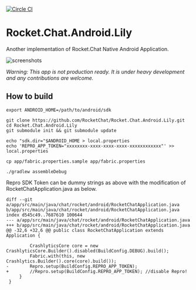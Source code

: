 [![Circle CI](https://circleci.com/gh/RocketChat/Rocket.Chat.Android.Lily/tree/develop.svg?style=shield)](https://circleci.com/gh/RocketChat/Rocket.Chat.Android.Lily/tree/develop)

# Rocket.Chat.Android.Lily
Another implementation of Rocket.Chat Native Android Application.

![screenshots](https://cloud.githubusercontent.com/assets/11763113/11993320/ccdcf296-aa72-11e5-9950-e08f7a280516.png)

*Warning: This app is not production ready. It is under heavy development and any contributions are welcome.*


## How to build

```
export ANDROID_HOME=/path/to/android/sdk

git clone https://github.com/RocketChat/Rocket.Chat.Android.Lily.git
cd Rocket.Chat.Android.Lily
git submodule init && git submodule update

echo "sdk.dir="$ANDROID_HOME > local.properties
echo 'REPRO_APP_TOKEN="xxxxxxxx-xxxx-xxxx-xxxx-xxxxxxxxxxxx"' >> local.properties

cp app/fabric.properties.sample app/fabric.properties

./gradlew assembleDebug
```

Repro SDK Token can be dummy strings as above with the modification of RocketChatApplication.java as below.

```
diff --git a/app/src/main/java/chat/rocket/android/RocketChatApplication.java b/app/src/main/java/chat/rocket/android/RocketChatApplication.java
index d545c49..7687610 100644
--- a/app/src/main/java/chat/rocket/android/RocketChatApplication.java
+++ b/app/src/main/java/chat/rocket/android/RocketChatApplication.java
@@ -32,6 +32,6 @@ public class RocketChatApplication extends Application {

         CrashlyticsCore core = new CrashlyticsCore.Builder().disabled(BuildConfig.DEBUG).build();
         Fabric.with(this, new Crashlytics.Builder().core(core).build());
-        Repro.setup(BuildConfig.REPRO_APP_TOKEN);
+        //Repro.setup(BuildConfig.REPRO_APP_TOKEN); //disable Repro!
     }
 }
 ```
